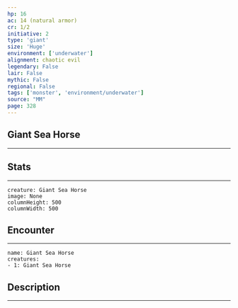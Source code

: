 ```yaml
---
hp: 16
ac: 14 (natural armor)
cr: 1/2
initiative: 2
type: 'giant'    
size: 'Huge'
environment: ['underwater']
alignment: chaotic evil
legendary: False
lair: False
mythic: False
regional: False
tags: ['monster', 'environment/underwater']
source: "MM"
page: 328
---
```


## Giant Sea Horse
---



## Stats
---

```statblock
creature: Giant Sea Horse
image: None
columnHeight: 500
columnWidth: 500
```

## Encounter
---

```encounter-table
name: Giant Sea Horse
creatures:
- 1: Giant Sea Horse
```

## Description
---




